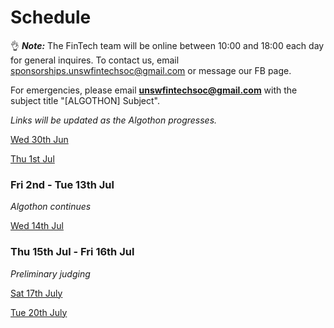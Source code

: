 # Schedule

👌 ***Note:*** The FinTech team will be online between 10:00 and 18:00 each day for general inquires. To contact us, email sponsorships.unswfintechsoc@gmail.com or message our FB page.

For emergencies, please email **unswfintechsoc@gmail.com** with the subject title "[ALGOTHON] Subject". 

*Links will be updated as the Algothon progresses.*


[Wed 30th Jun ](Schedule%200c75155a7f5a4fc3937efb5b56f4d60f/Wed%2030th%20Jun%2037f58ec4eaf243ce9135dad83985a22d.csv)

[Thu 1st Jul ](Schedule%200c75155a7f5a4fc3937efb5b56f4d60f/Thu%201st%20Jul%206c2a46f8c6a2448698ca99536d9016a3.csv)

### Fri 2nd - Tue 13th Jul

   *Algothon continues*

[Wed 14th Jul ](Schedule%200c75155a7f5a4fc3937efb5b56f4d60f/Wed%2014th%20Jul%208674349c828c4574b3578eaa4861c3e3.csv)

### Thu 15th Jul - Fri 16th Jul

   *Preliminary judging*

[Sat 17th July ](Schedule%200c75155a7f5a4fc3937efb5b56f4d60f/Sat%2017th%20July%200e8fd60cb3794dc0a92d82162528dbfd.csv)

[Tue 20th July](Schedule%200c75155a7f5a4fc3937efb5b56f4d60f/Tue%2020th%20July%2023c9c947bb814f6293436201df6b0f66.csv)